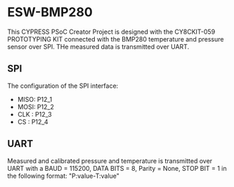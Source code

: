 # ESW-BMP280

This CYPRESS PSoC Creator Project is designed with the CY8CKIT-059 PROTOTYPING KIT connected with the BMP280 temperature and pressure sensor over SPI.
THe measured data is transmitted over UART.

## SPI

The configuration of the SPI interface:

* MISO: P12_1
* MOSI: P12_2
* CLK : P12_3
* CS  : P12_4

## UART

Measured and calibrated pressure and temperature is transmitted over UART with a BAUD = 115200, DATA BITS = 8, Parity = None, STOP BIT = 1 in the
following format: "P:value-T:value"
